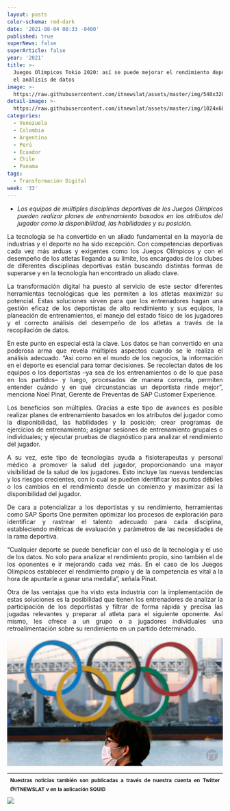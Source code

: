 ```yaml
---
layout: posts
color-schema: red-dark
date: '2021-08-04 08:33 -0400'
published: true
superNews: false
superArticle: false
year: '2021'
title: >-
  Juegos Olímpicos Tokio 2020: así se puede mejorar el rendimiento deportivo con
  el análisis de datos
image: >-
  https://raw.githubusercontent.com/itnewslat/assets/master/img/540x320/Tokio-2020-p.jpg
detail-image: >-
  https://raw.githubusercontent.com/itnewslat/assets/master/img/1024x680/Tokio-2020-g.jpg
categories:
  - Venezuela
  - Colombia
  - Argentina
  - Perú
  - Ecuador
  - Chile
  - Panama
tags:
  - Transformación Digital
week: '33'
---
```

<ul style="list-style-type: disc; text-align: justify;">
	<li><em>Los equipos de múltiples disciplinas deportivas de los Juegos Olímpicos pueden realizar planes de entrenamiento basados ​​en los atributos del jugador como la disponibilidad, las habilidades y su posición.</em></li>
</ul>
<p style="text-align: justify;">La tecnología se ha convertido en un aliado fundamental en la mayoría de industrias y el deporte no ha sido excepción. Con competencias deportivas cada vez más arduas y exigentes como los Juegos Olímpicos y con el desempeño de los atletas llegando a su límite, los encargados de los clubes de diferentes disciplinas deportivas están buscando distintas formas de superarse y en la tecnología han encontrado un aliado clave.</p>
<p style="text-align: justify;">La transformación digital ha puesto al servicio de este sector diferentes herramientas tecnológicas que les permiten a los atletas maximizar su potencial. Estas soluciones sirven para que los entrenadores hagan una gestión eficaz de los deportistas de alto rendimiento y sus equipos, la planeación de entrenamientos, el manejo del estado físico de los jugadores y el correcto análisis del desempeño de los atletas a través de la recopilación de datos.</p>
<p style="text-align: justify;">En este punto en especial está la clave. Los datos se han convertido en una poderosa arma que revela múltiples aspectos cuando se le realiza el análisis adecuado. “Así como en el mundo de los negocios, la información en el deporte es esencial para tomar decisiones. Se recolectan datos de los equipos o los deportistas –ya sea de los entrenamientos o de lo que pasa en los partidos– y luego, procesados de manera correcta, permiten entender cuándo y en qué circunstancias un deportista rinde mejor”, menciona Noel Pinat, Gerente de Preventas de SAP Customer Experience.</p>
<p style="text-align: justify;">Los beneficios son múltiples. Gracias a este tipo de avances es posible realizar planes de entrenamiento basados ​​en los atributos del jugador como la disponibilidad, las habilidades y la posición; crear programas de ejercicios de entrenamiento; asignar sesiones de entrenamiento grupales o individuales; y ejecutar pruebas de diagnóstico para analizar el rendimiento del jugador.</p>
<p style="text-align: justify;">A su vez, este tipo de tecnologías ayuda a fisioterapeutas y personal médico a promover la salud del jugador, proporcionando una mayor visibilidad de la salud de los jugadores. Esto incluye las nuevas tendencias y los riesgos crecientes, con lo cual se pueden identificar los puntos débiles o los cambios en el rendimiento desde un comienzo y maximizar así la disponibilidad del jugador.</p>
<p style="text-align: justify;">De cara a potencializar a los deportistas y su rendimiento, herramientas como SAP Sports One permiten optimizar los procesos de exploración para identificar y rastrear el talento adecuado para cada disciplina, estableciendo métricas de evaluación y parámetros de las necesidades de la rama deportiva.</p>
<p style="text-align: justify;">“Cualquier deporte se puede beneficiar con el uso de la tecnología y el uso de los datos. No solo para analizar el rendimiento propio, sino también el de los oponentes e ir mejorando cada vez más. En el caso de los Juegos Olímpicos establecer el rendimiento propio y de la competencia es vital a la hora de apuntarle a ganar una medalla”, señala Pinat.</p>
<p style="text-align: justify;">Otra de las ventajas que ha visto esta industria con la implementación de estas soluciones es la posibilidad que tienen los entrenadores de analizar la participación de los deportistas y filtrar de forma rápida y precisa las jugadas relevantes y preparar al atleta para el siguiente oponente. Así mismo, les ofrece a un grupo o a jugadores individuales una retroalimentación sobre su rendimiento en un partido determinado.</p>

![](https://raw.githubusercontent.com/itnewslat/assets/master/img/540x320/Tokio-2020-p.jpg)

<table style="height: 42px;" width="569">
<tbody>
<tr>
<td style="text-align: justify;"><sub><strong>Nuestras noticias también son publicadas a través de nuestra cuenta en Twitter <a href="https://twitter.com/itnewslat?lang=es">@ITNEWSLAT</a> y en la aplicación <a href="https://squidapp.co/en/">SQUID</a></strong></sub></td>
</tr>
</tbody>
</table>

<img src="https://tracker.metricool.com/c3po.jpg?hash=56f88a41e39ab42c063cc51676587a04"/>
